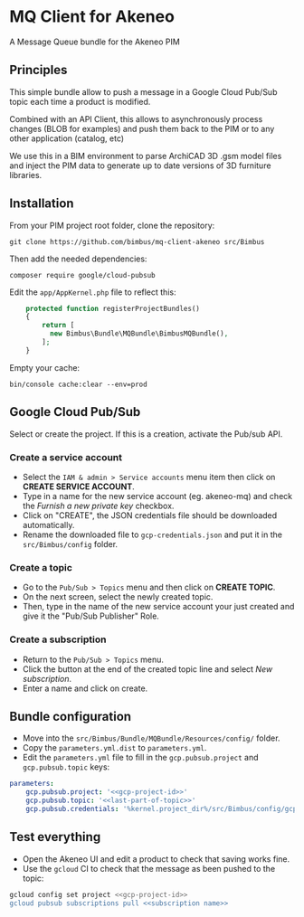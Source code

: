 # MQ Client for Akeneo
A Message Queue bundle for the Akeneo PIM

## Principles

This simple bundle allow to push a message in a Google Cloud Pub/Sub topic each time a product is modified.

Combined with an API Client, this allows to asynchronously process changes (BLOB for examples) and push them back to the PIM or to any other application (catalog, etc)

We use this in a BIM environment to parse ArchiCAD 3D .gsm model files and inject the PIM data to generate up to date versions of 3D furniture libraries.

## Installation

From your PIM project root folder, clone the repository:

`git clone https://github.com/bimbus/mq-client-akeneo src/Bimbus`

Then add the needed dependencies:

`composer require google/cloud-pubsub`

Edit the `app/AppKernel.php` file to reflect this:

```php
    protected function registerProjectBundles()
    {
        return [
          new Bimbus\Bundle\MQBundle\BimbusMQBundle(),
        ];
    }
 ```

Empty your cache: 

`bin/console cache:clear --env=prod`

## Google Cloud Pub/Sub

Select or create the project. If this is a creation, activate the Pub/sub API.

### Create a service account

- Select the `IAM & admin > Service accounts` menu item then click on **CREATE SERVICE ACCOUNT**.
- Type in a name for the new service account (eg. akeneo-mq) and check the *Furnish a new private key* checkbox.
- Click on "CREATE", the JSON credentials file should be downloaded automatically.
- Rename the downloaded file to `gcp-credentials.json` and put it in the `src/Bimbus/config` folder.

### Create a topic

- Go to the `Pub/Sub > Topics` menu and then click on **CREATE TOPIC**.
- On the next screen, select the newly created topic.
- Then, type in the name of the new service account your just created and give it the "Pub/Sub Publisher" Role.

### Create a subscription

- Return to the `Pub/Sub > Topics` menu.
- Click the button at the end of the created topic line and select *New subscription*.
- Enter a name and click on create.

## Bundle configuration

- Move into the `src/Bimbus/Bundle/MQBundle/Resources/config/` folder.
- Copy the `parameters.yml.dist` to `parameters.yml`.
- Edit the `parameters.yml` file to fill in the `gcp.pubsub.project` and `gcp.pubsub.topic` keys:

```yaml
parameters:
    gcp.pubsub.project: '<<gcp-project-id>>'
    gcp.pubsub.topic: '<<last-part-of-topic>>'
    gcp.pubsub.credentials: '%kernel.project_dir%/src/Bimbus/config/gcp-credentials.json'
```

## Test everything

- Open the Akeneo UI and edit a product to check that saving works fine.
- Use the `gcloud` CI to check that the message as been pushed to the topic:

```bash
gcloud config set project <<gcp-project-id>>
gcloud pubsub subscriptions pull <<subscription name>>
```
